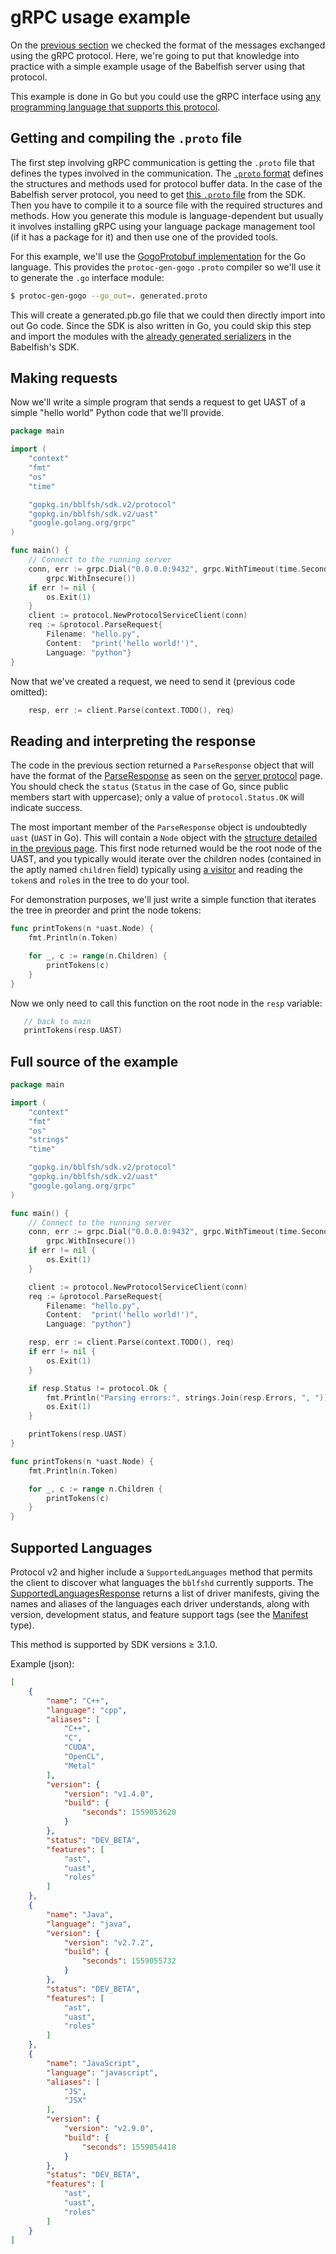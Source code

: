 # gRPC usage example

On the [previous section](babelfish-protocol.md) we checked the format of the messages exchanged using the gRPC protocol. Here, we're going to put that knowledge into practice with a simple example usage of the Babelfish server using that protocol.

This example is done in Go but you could use the gRPC interface using [any programming language that supports this protocol](http://www.grpc.io/about#osp).

## Getting and compiling the `.proto` file

The first step involving gRPC communication is getting the `.proto` file that defines the types involved in the communication. The [`.proto` format](https://developers.google.com/protocol-buffers/docs/proto) defines the structures and methods used for protocol buffer data. In the case of the Babelfish server protocol, you need to get [this `.proto` file](https://github.com/bblfsh/sdk/blob/94e3b212553e761677da180f321d9a7a60ebec5f/protocol/generated.proto) from the SDK. Then you have to compile it to a source file with the required structures and methods. How you generate this module is language-dependent but usually it involves installing gRPC using your language package management tool \(if it has a package for it\) and then use one of the provided tools.

For this example, we'll use the [GogoProtobuf implementation](https://github.com/gogo/protobuf) for the Go language. This provides the `protoc-gen-gogo` `.proto` compiler so we'll use it to generate the `.go` interface module:

```bash
$ protoc-gen-gogo --go_out=. generated.proto
```

This will create a generated.pb.go file that we could then directly import into out Go code. Since the SDK is also written in Go, you could skip this step and import the modules with the [already generated serializers](https://github.com/bblfsh/sdk/blob/94e3b212553e761677da180f321d9a7a60ebec5f/uast/generated.proto#L11) in the Babelfish's SDK.

## Making requests

Now we'll write a simple program that sends a request to get UAST of a simple "hello world" Python code that we'll provide.

```go
package main

import (
    "context"
    "fmt"
    "os"
    "time"

    "gopkg.in/bblfsh/sdk.v2/protocol"
    "gopkg.in/bblfsh/sdk.v2/uast"
    "google.golang.org/grpc"
)

func main() {
    // Connect to the running server
    conn, err := grpc.Dial("0.0.0.0:9432", grpc.WithTimeout(time.Second*2),
        grpc.WithInsecure())
    if err != nil {
        os.Exit(1)
    }
    client := protocol.NewProtocolServiceClient(conn)
    req := &protocol.ParseRequest{
        Filename: "hello.py",
        Content:  "print('hello world!')",
        Language: "python"}
}
```

Now that we've created a request, we need to send it \(previous code omitted\):

```go
    resp, err := client.Parse(context.TODO(), req)
```

## Reading and interpreting the response

The code in the previous section returned a `ParseResponse` object that will have the format of the [ParseResponse](babelfish-protocol.md#ParseResponse) as seen on the [server protocol](babelfish-protocol.md) page. You should check the `status` \(`Status` in the case of Go, since public members start with uppercase\); only a value of `protocol.Status.OK` will indicate success.

The most important member of the `ParseResponse` object is undoubtedly `uast` \(`UAST` in Go\). This will contain a `Node` object with the [structure detailed in the previous page](babelfish-protocol.md#Nodes). This first node returned would be the root node of the UAST, and you typically would iterate over the children nodes \(contained in the aptly named `children` field\) typically using [a visitor](https://en.wikipedia.org/wiki/Visitor_pattern) and reading the `token`s and `role`s in the tree to do your tool.

For demonstration purposes, we'll just write a simple function that iterates the tree in preorder and print the node tokens:

```go
func printTokens(n *uast.Node) {
    fmt.Println(n.Token)

    for _, c := range(n.Children) {
        printTokens(c)
    }
}
```

Now we only need to call this function on the root node in the `resp` variable:

```go
   // back to main
   printTokens(resp.UAST)
```

## Full source of the example

```go
package main

import (
    "context"
    "fmt"
    "os"
    "strings"
    "time"

    "gopkg.in/bblfsh/sdk.v2/protocol"
    "gopkg.in/bblfsh/sdk.v2/uast"
    "google.golang.org/grpc"
)

func main() {
    // Connect to the running server
    conn, err := grpc.Dial("0.0.0.0:9432", grpc.WithTimeout(time.Second*2),
        grpc.WithInsecure())
    if err != nil {
        os.Exit(1)
    }

    client := protocol.NewProtocolServiceClient(conn)
    req := &protocol.ParseRequest{
        Filename: "hello.py",
        Content:  "print('hello world!')",
        Language: "python"}

    resp, err := client.Parse(context.TODO(), req)
    if err != nil {
        os.Exit(1)
    }

    if resp.Status != protocol.Ok {
        fmt.Println("Parsing errors:", strings.Join(resp.Errors, ", "))
        os.Exit(1)
    }

    printTokens(resp.UAST)
}

func printTokens(n *uast.Node) {
    fmt.Println(n.Token)

    for _, c := range n.Children {
        printTokens(c)
    }
}
```

## Supported Languages

Protocol v2 and higher include a `SupportedLanguages` method that permits the client to
discover what languages the `bblfshd` currently supports. The [SupportedLanguagesResponse]( https://godoc.org/gopkg.in/bblfsh/sdk.v3/protocol#SupportedLanguagesResponse)
returns a list of driver manifests, giving the names and aliases of the languages each driver
understands, along with version, development status, and feature support tags
(see the [Manifest](https://godoc.org/gopkg.in/bblfsh/sdk.v3/driver/manifest#Manifest) type).

This method is supported by SDK versions ≥ 3.1.0.

Example (json):
```json
[
    {
        "name": "C++",
        "language": "cpp",
        "aliases": [
            "C++",
            "C",
            "CUDA",
            "OpenCL",
            "Metal"
        ],
        "version": {
            "version": "v1.4.0",
            "build": {
                "seconds": 1559053620
            }
        },
        "status": "DEV_BETA",
        "features": [
            "ast",
            "uast",
            "roles"
        ]
    },
    {
        "name": "Java",
        "language": "java",
        "version": {
            "version": "v2.7.2",
            "build": {
                "seconds": 1559055732
            }
        },
        "status": "DEV_BETA",
        "features": [
            "ast",
            "uast",
            "roles"
        ]
    },
    {
        "name": "JavaScript",
        "language": "javascript",
        "aliases": [
            "JS",
            "JSX"
        ],
        "version": {
            "version": "v2.9.0",
            "build": {
                "seconds": 1559054418
            }
        },
        "status": "DEV_BETA",
        "features": [
            "ast",
            "uast",
            "roles"
        ]
    }
]
```
